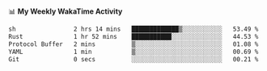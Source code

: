 <!--
**stamp711/stamp711** is a ✨ _special_ ✨ repository because its `README.md` (this file) appears on your GitHub profile.

Here are some ideas to get you started:

- 🔭 I’m currently working on ...
- 🌱 I’m currently learning ...
- 👯 I’m looking to collaborate on ...
- 🤔 I’m looking for help with ...
- 💬 Ask me about ...
- 📫 How to reach me: ...
- 😄 Pronouns: ...
- ⚡ Fun fact: ...
-->

📊 **My Weekly WakaTime Activity**

<!--START_SECTION:waka-->

```txt
sh                2 hrs 14 mins   █████████████▒░░░░░░░░░░░   53.49 %
Rust              1 hr 52 mins    ███████████░░░░░░░░░░░░░░   44.53 %
Protocol Buffer   2 mins          ▒░░░░░░░░░░░░░░░░░░░░░░░░   01.08 %
YAML              1 min           ▒░░░░░░░░░░░░░░░░░░░░░░░░   00.69 %
Git               0 secs          ░░░░░░░░░░░░░░░░░░░░░░░░░   00.21 %
```

<!--END_SECTION:waka-->
